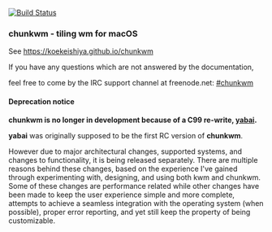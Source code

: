 [![Build Status](https://travis-ci.org/koekeishiya/chunkwm.svg?branch=master)](https://travis-ci.org/koekeishiya/chunkwm)

### chunkwm - tiling wm for macOS
See https://koekeishiya.github.io/chunkwm

If you have any questions which are not answered by the documentation,

feel free to come by the IRC support channel at freenode.net: [#chunkwm](https://webchat.freenode.net/?channels=#chunkwm)

#### Deprecation notice

**chunkwm is no longer in development because of a C99 re-write, [yabai](https://github.com/koekeishiya/yabai).**

**yabai** was originally supposed to be the first RC version of **chunkwm**.

However due to major architectural changes, supported systems, and changes to functionality, it is being released separately. There are multiple reasons behind these changes, based on the experience I've gained through experimenting with, designing, and using both kwm and chunkwm. Some of these changes are performance related while other changes have been made to keep the user experience simple and more complete, attempts to achieve a seamless integration with the operating system (when possible), proper error reporting, and yet still keep the property of being customizable.
